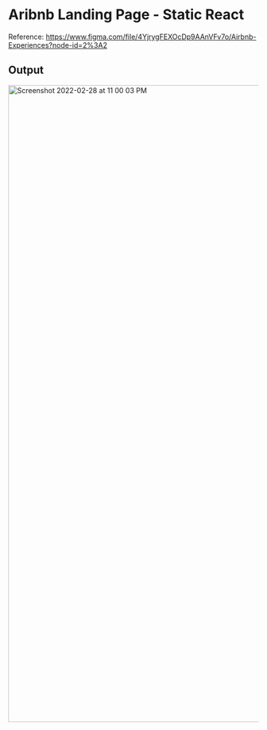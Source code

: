 # Aribnb Landing Page - Static React

Reference: https://www.figma.com/file/4YjrygFEXOcDp9AAnVFv7o/Airbnb-Experiences?node-id=2%3A2

## Output
<img width="1280" alt="Screenshot 2022-02-28 at 11 00 03 PM" src="https://user-images.githubusercontent.com/9396084/156030197-1c3a1637-760f-4676-80a0-2f6dcc07bcc4.png">
